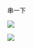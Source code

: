 串一下

![](https://sumomoriaty.oss-cn-beijing.aliyuncs.com/markdown/20190724131148.png)

![](https://sumomoriaty.oss-cn-beijing.aliyuncs.com/markdown/20190724131631.png)

